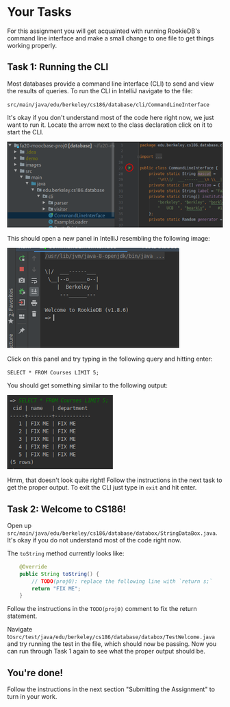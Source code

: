 # Your Tasks

For this assignment you will get acquainted with running RookieDB's command line interface and make a small change to one file to get things working properly.

## Task 1: Running the CLI

Most databases provide a command line interface \(CLI\) to send and view the results of queries. To run the CLI in IntelliJ navigate to the file:

`src/main/java/edu/berkeley/cs186/database/cli/CommandLineInterface`

It's okay if you don't understand most of the code here right now, we just want to run it. Locate the arrow next to the class declaration click on it to start the CLI.

![Click the arrow \(circled in red above\) to run the CLI](../../.gitbook/assets/image.png)

This should open a new panel in IntelliJ resembling the following image:

![](../../.gitbook/assets/image%20%2811%29%20%281%29.png)

Click on this panel and try typing in the following query and hitting enter:

`SELECT * FROM Courses LIMIT 5;`

You should get something similar to the following output:

![](../../.gitbook/assets/image%20%283%29.png)

Hmm, that doesn't look quite right! Follow the instructions in the next task to get the proper output. To exit the CLI just type in `exit` and hit enter.

## Task 2: Welcome to CS186!

Open up `src/main/java/edu/berkeley/cs186/database/databox/StringDataBox.java`. It's okay if you do not understand most of the code right now.

The `toString` method currently looks like:

```java
    @Override
    public String toString() {
        // TODO(proj0): replace the following line with `return s;`
        return "FIX ME";
    }
```

Follow the instructions in the `TODO(proj0)` comment to fix the return statement.

Navigate to`src/test/java/edu/berkeley/cs186/database/databox/TestWelcome.java` and try running the test in the file, which should now be passing. Now you can run through Task 1 again to see what the proper output should be.

## You're done!

Follow the instructions in the next section "Submitting the Assignment" to turn in your work.

